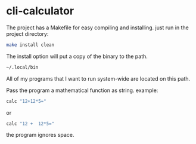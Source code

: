 # cli-calculator

The project has a Makefile for easy compiling and installing. just run in the project directory:
```bash
make install clean
```
The install option will put a copy of the binary to the path.
```bash
~/.local/bin
```
All of my programs that I want to run system-wide are located on this path.

 Pass the program a mathematical function as string. example: 
 ```bash
calc "12+12*5="
 ``` 
or
```bash
calc "12 +  12*5="
```
the program ignores space.

